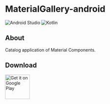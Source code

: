 # MaterialGallery-android  

![Android Studio](https://img.shields.io/badge/Android%20Studio-3.5%20Beta5-green.svg)
![Kotlin](https://img.shields.io/badge/kotlin-1.3.31-yellow.svg)

## About  
Catalog application of Material Components.  

## Download  

[<img src="https://play.google.com/intl/en_us/badges/images/generic/en_badge_web_generic.png"
alt="Get it on Google Play" height="80">](https://play.google.com/store/apps/details?id=com.numero.material_gallery)
